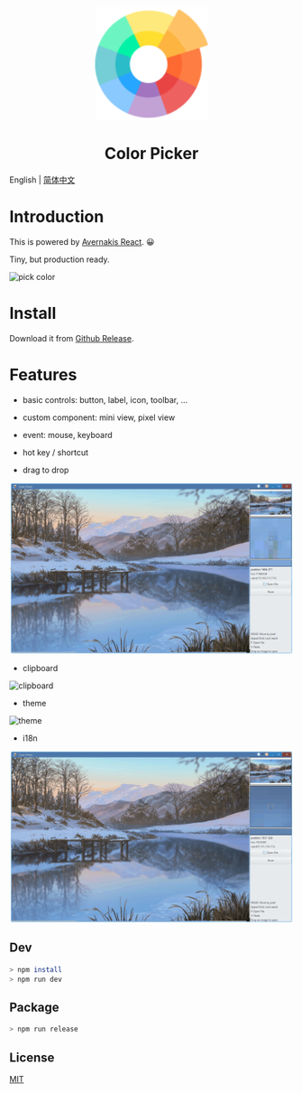 <p align="center">
    <img width="200" src="./assets/color-wheel.png">
</p>

<h1 align="center">Color Picker</h1>

English | [简体中文](./README_zh-cn.md)

# Introduction

This is powered by [Avernakis React](https://qber-soft.github.io/Ave-React-Docs/). 😀

Tiny, but production ready.

![pick color](./docs/images/pick-color.gif)

# Install

Download it from [Github Release](https://github.com/rerender2021/color-picker/releases).

# Features

-   basic controls: button, label, icon, toolbar, ...
-   custom component: mini view, pixel view
-   event: mouse, keyboard
-   hot key / shortcut

-   drag to drop

![drag-to-drop](./docs/images/drag-to-drop.gif)

-   clipboard

![clipboard](./docs/images/clipboard.gif)

-   theme

![theme](./docs/images/theme.gif)

-   i18n

![i18n](./docs/images/i18n.gif)

## Dev

```bash
> npm install
> npm run dev
```

## Package

```bash
> npm run release
```

## License

[MIT](./LICENSE)
